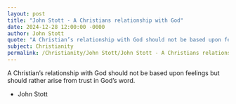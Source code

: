```yaml
---
layout: post
title: "John Stott - A Christians relationship with God"
date: 2024-12-28 12:00:00 -0000
author: John Stott
quote: "A Christian’s relationship with God should not be based upon feelings but should rather arise from trust in God’s word."
subject: Christianity
permalink: /Christianity/John Stott/John Stott - A Christians relationship with God
---
```


A Christian’s relationship with God should not be based upon feelings but should rather arise from trust in God’s word.

- John Stott
